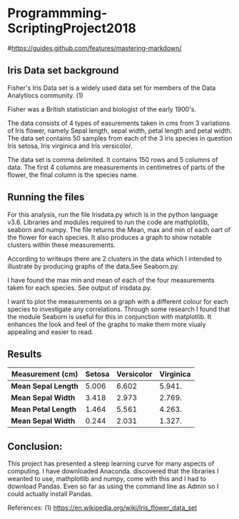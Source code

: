 # Programmming-ScriptingProject2018
#https://guides.github.com/features/mastering-markdown/

## Iris Data set background ##

Fisher's Iris Data set is a widely used data set for members of the Data Analytiocs community. (1)

Fisher was a British statistician and biologist of the early 1900's.

The data consists of 4 types of easurements taken in cms from 3 variations of Iris flower, namely
Sepal length, sepal width, petal length and petal width. The data set contains 50 samples from 
each of the 3 iris species in question Iris setosa, Iris virginica and Iris versicolor.

The data set is comma delimited. It contains 150 rows and 5 columns of data. The first 4 columns are 
measurements in centimetres of parts of the flower, the final column is the species name.

## Running the files ##

For this analysis, run the file Irisdata.py which is in the python language v3.6. Libraries 
and modules required to run the code are mathplotlib, seaborn and numpy. The file returns the Mean,
max and min of each oart of the flower for each species. It also produces a graph to show notable clusters
within these measurements.

According to writeups there are 2 clusters in the data which I intended to illustrate by producing graphs 
of the data.See Seaborn.py. 

I have found the max min and mean of each of the four measurements taken for each species. See output of irisdata.py.

I want to plot the measurements on a graph with a different colour for each species to investigate any correlations.
Through some research I found that the module Seaborn is useful for this in conjunction with matplotlib. It enhances 
the look and feel of the graphs to make them more viualy appealing and easier to read.

## Results ##

Measurement (cm) |Setosa|Versicolor|Virginica
-----|----|-----|------
**Mean Sepal Length**|5.006|6.602|5.941.
**Mean Sepal Width**|3.418|2.973|2.769.
**Mean Petal Length**|1.464|5.561|4.263.
**Mean Sepal Width**|0.244|2.031|1.327.





## Conclusion: ##

This project has presented a steep learning curve for many aspects of computing.  I have downloaded Anaconda. discovered
that the libraries I weanted to use, mathplotlib and numpy, come with this and I had to download Pandas. Even so far as 
using the command line as Admin so I could actually install Pandas.


References:
(1) https://en.wikipedia.org/wiki/Iris_flower_data_set





